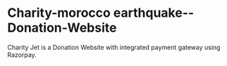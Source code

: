 # Charity-morocco earthquake--Donation-Website
Charity Jet is a Donation Website with integrated payment gateway using Razorpay. 
